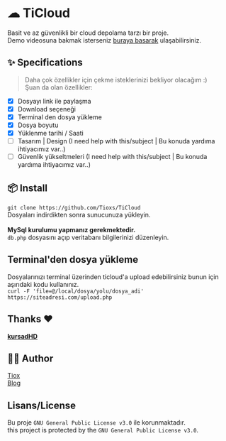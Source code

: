 # ☁ TiCloud
Basit ve az güvenlikli bir cloud depolama tarzı bir proje.<br>
Demo videosuna bakmak isterseniz [buraya basarak](https://t.me/TioxsBlog/388) ulaşabilirsiniz.

## ✨ Specifications
> Daha çok özellikler için çekme isteklerinizi bekliyor olacağım :)<br>
Şuan da olan özellikler:

- [X] Dosyayı link ile paylaşma
- [X] Download seçeneği
- [X] Terminal den dosya yükleme
- [X] Dosya boyutu
- [X] Yüklenme tarihi / Saati
- [ ] Tasarım | Design (I need help with this/subject | Bu konuda yardıma ihtiyacımız var..)
- [ ] Güvenlik yükseltmeleri (I need help with this/subject | Bu konuda yardıma ihtiyacımız var..)

## 📦 Install
`git clone https://github.com/Tioxs/TiCloud`<br> Dosyaları indirdikten sonra sunucunuza yükleyin.<br><br>
**MySql kurulumu yapmanız gerekmektedir.**<br>
`db.php` dosyasını açıp veritabanı bilgilerinizi düzenleyin.

## Terminal'den dosya yükleme
Dosyalarınızı terminal üzerinden ticloud'a upload edebilirsiniz bunun için aşırıdaki kodu kullanınız.<br>
`curl -F 'file=@/local/dosya/yolu/dosya_adi' https://siteadresi.com/upload.php`

## Thanks ❤️
[**kursadHD**](https://github.com/kursadHD)

## 👨‍💻 Author
[Tiox](https://t.me/tioxxs)<br>
[Blog](https://t.me/tioxsblog)

## Lisans/License
Bu proje `GNU General Public License v3.0` ile korunmaktadır.<br>
this project is protected by the `GNU General Public License v3.0`.
